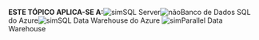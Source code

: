 <Token>**ESTE TÓPICO APLICA-SE A:**![sim](media/yes.png)SQL Server![não](media/no.png)Banco de Dados SQL do Azure![sim](media/yes.png)SQL Data Warehouse do Azure ![sim](media/yes.png)Parallel Data Warehouse </Token>

